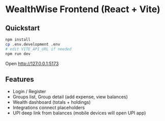 # WealthWise Frontend (React + Vite)

## Quickstart
```bash
npm install
cp .env.development .env
# edit VITE_API_URL if needed
npm run dev
```
Open http://127.0.0.1:5173

## Features
- Login / Register
- Groups list, Group detail (add expense, view balances)
- Wealth dashboard (totals + holdings)
- Integrations connect placeholders
- UPI deep link from balances (mobile devices will open UPI app)
